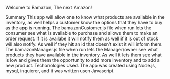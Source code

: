 Welcome to Bamazon, The next Amazon!

Summary
This app will allow one to know what products are available in the inventory, as well helps a customer know the options that they have to buy as the app is running.
The bamazonCustomer.js file when run lets the consumer see what is available to purchase and allows them to make an order request. If it is availabe it will notify them as well if it is out of stock will also notify. As well if they hit an id that doesn't exist it will inform them.
The bamazonManager.js file when run lets the Manager/owner see what products they have available in the inventory. As well it lets them see what is low and gives them the opportunity to add more inventory and to add a new product. 
Techonologies Used.
The app was created using Node.js, mysql, inquierer, and it was written usen Javascript. 
